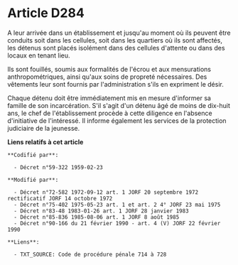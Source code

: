 # Article D284

A leur arrivée dans un établissement et jusqu'au moment où ils peuvent être conduits soit dans les cellules, soit dans les
quartiers où ils sont affectés, les détenus sont placés isolément dans des cellules d'attente ou dans des locaux en tenant
lieu.

Ils sont fouillés, soumis aux formalités de l'écrou et aux mensurations anthropométriques, ainsi qu'aux soins de propreté
nécessaires. Des vêtements leur sont fournis par l'administration s'ils en expriment le désir.

Chaque détenu doit être immédiatement mis en mesure d'informer sa famille de son incarcération. S'il s'agit d'un détenu âgé
de moins de dix-huit ans, le chef de l'établissement procède à cette diligence en l'absence d'initiative de l'intéressé. Il
informe également les services de la protection judiciaire de la jeunesse.

**Liens relatifs à cet article**

	**Codifié par**:

	  - Décret n°59-322 1959-02-23

	**Modifié par**:

	  - Décret n°72-582 1972-09-12 art. 1 JORF 20 septembre 1972 rectificatif JORF 14 octobre 1972
	  - Décret n°75-402 1975-05-23 art. 1 et art. 2 4° JORF 23 mai 1975
	  - Décret n°83-48 1983-01-26 art. 1 JORF 28 janvier 1983
	  - Décret n°85-836 1985-08-06 art. 1 JORF 8 août 1985
	  - Décret n°90-166 du 21 février 1990 - art. 4 (V) JORF 22 février 1990

	**Liens**:

	  - TXT_SOURCE: Code de procédure pénale 714 à 728
